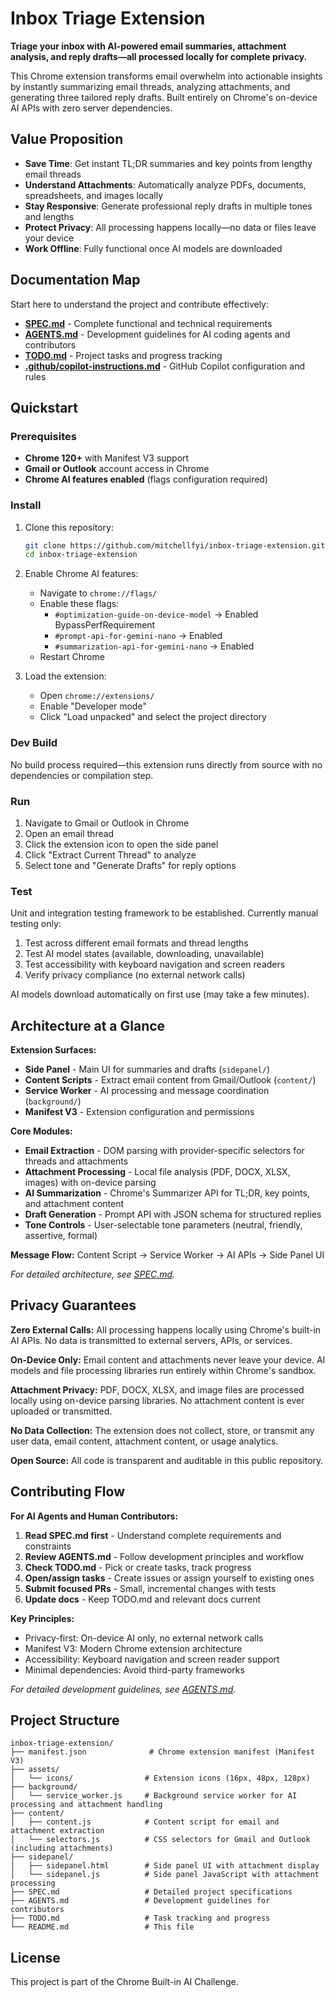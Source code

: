 # Inbox Triage Extension

**Triage your inbox with AI-powered email summaries, attachment analysis, and reply drafts—all processed locally for complete privacy.**

This Chrome extension transforms email overwhelm into actionable insights by instantly summarizing email threads, analyzing attachments, and generating three tailored reply drafts. Built entirely on Chrome's on-device AI APIs with zero server dependencies.

## Value Proposition

- **Save Time**: Get instant TL;DR summaries and key points from lengthy email threads
- **Understand Attachments**: Automatically analyze PDFs, documents, spreadsheets, and images locally
- **Stay Responsive**: Generate professional reply drafts in multiple tones and lengths
- **Protect Privacy**: All processing happens locally—no data or files leave your device
- **Work Offline**: Fully functional once AI models are downloaded

## Documentation Map

Start here to understand the project and contribute effectively:

- **[SPEC.md](SPEC.md)** - Complete functional and technical requirements
- **[AGENTS.md](AGENTS.md)** - Development guidelines for AI coding agents and contributors  
- **[TODO.md](TODO.md)** - Project tasks and progress tracking
- **[.github/copilot-instructions.md](.github/copilot-instructions.md)** - GitHub Copilot configuration and rules

## Quickstart

### Prerequisites
- **Chrome 120+** with Manifest V3 support
- **Gmail or Outlook** account access in Chrome
- **Chrome AI features enabled** (flags configuration required)

### Install
1. Clone this repository:
   ```bash
   git clone https://github.com/mitchellfyi/inbox-triage-extension.git
   cd inbox-triage-extension
   ```

2. Enable Chrome AI features:
   - Navigate to `chrome://flags/`
   - Enable these flags:
     - `#optimization-guide-on-device-model` → Enabled BypassPerfRequirement
     - `#prompt-api-for-gemini-nano` → Enabled
     - `#summarization-api-for-gemini-nano` → Enabled
   - Restart Chrome

3. Load the extension:
   - Open `chrome://extensions/`
   - Enable "Developer mode"
   - Click "Load unpacked" and select the project directory

### Dev Build
No build process required—this extension runs directly from source with no dependencies or compilation step.

### Run
1. Navigate to Gmail or Outlook in Chrome
2. Open an email thread
3. Click the extension icon to open the side panel
4. Click "Extract Current Thread" to analyze
5. Select tone and "Generate Drafts" for reply options

### Test
Unit and integration testing framework to be established. Currently manual testing only:
1. Test across different email formats and thread lengths
2. Test AI model states (available, downloading, unavailable)  
3. Test accessibility with keyboard navigation and screen readers
4. Verify privacy compliance (no external network calls)

AI models download automatically on first use (may take a few minutes).

## Architecture at a Glance

**Extension Surfaces:**
- **Side Panel** - Main UI for summaries and drafts (`sidepanel/`)
- **Content Scripts** - Extract email content from Gmail/Outlook (`content/`)
- **Service Worker** - AI processing and message coordination (`background/`)
- **Manifest V3** - Extension configuration and permissions

**Core Modules:**
- **Email Extraction** - DOM parsing with provider-specific selectors for threads and attachments
- **Attachment Processing** - Local file analysis (PDF, DOCX, XLSX, images) with on-device parsing
- **AI Summarization** - Chrome's Summarizer API for TL;DR, key points, and attachment content
- **Draft Generation** - Prompt API with JSON schema for structured replies  
- **Tone Controls** - User-selectable tone parameters (neutral, friendly, assertive, formal)

**Message Flow:** Content Script → Service Worker → AI APIs → Side Panel UI

*For detailed architecture, see [SPEC.md](SPEC.md).*

## Privacy Guarantees

**Zero External Calls:** All processing happens locally using Chrome's built-in AI APIs. No data is transmitted to external servers, APIs, or services.

**On-Device Only:** Email content and attachments never leave your device. AI models and file processing libraries run entirely within Chrome's sandbox.

**Attachment Privacy:** PDF, DOCX, XLSX, and image files are processed locally using on-device parsing libraries. No attachment content is ever uploaded or transmitted.

**No Data Collection:** The extension does not collect, store, or transmit any user data, email content, attachment content, or usage analytics.

**Open Source:** All code is transparent and auditable in this public repository.

## Contributing Flow

**For AI Agents and Human Contributors:**

1. **Read SPEC.md first** - Understand complete requirements and constraints
2. **Review AGENTS.md** - Follow development principles and workflow
3. **Check TODO.md** - Pick or create tasks, track progress  
4. **Open/assign tasks** - Create issues or assign yourself to existing ones
5. **Submit focused PRs** - Small, incremental changes with tests
6. **Update docs** - Keep TODO.md and relevant docs current

**Key Principles:**
- Privacy-first: On-device AI only, no external network calls
- Manifest V3: Modern Chrome extension architecture
- Accessibility: Keyboard navigation and screen reader support
- Minimal dependencies: Avoid third-party frameworks

*For detailed development guidelines, see [AGENTS.md](AGENTS.md).*

## Project Structure

```
inbox-triage-extension/
├── manifest.json              # Chrome extension manifest (Manifest V3)
├── assets/
│   └── icons/                # Extension icons (16px, 48px, 128px)
├── background/
│   └── service_worker.js     # Background service worker for AI processing and attachment handling
├── content/
│   ├── content.js            # Content script for email and attachment extraction
│   └── selectors.js          # CSS selectors for Gmail and Outlook (including attachments)
├── sidepanel/
│   ├── sidepanel.html        # Side panel UI with attachment display
│   └── sidepanel.js          # Side panel JavaScript with attachment processing
├── SPEC.md                   # Detailed project specifications
├── AGENTS.md                 # Development guidelines for contributors
├── TODO.md                   # Task tracking and progress
└── README.md                 # This file
```

## License

This project is part of the Chrome Built-in AI Challenge.

